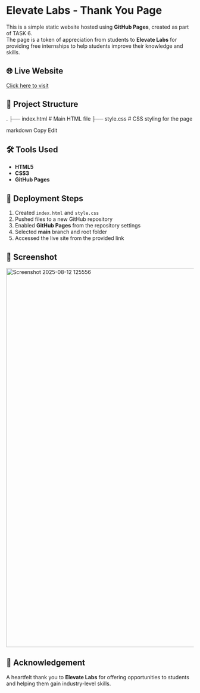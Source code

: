 # Elevate Labs - Thank You Page

This is a simple static website hosted using **GitHub Pages**, created as part of TASK 6.  
The page is a token of appreciation from students to **Elevate Labs** for providing free internships to help students improve their knowledge and skills.

## 🌐 Live Website
[Click here to visit](https://sagarpatade.github.io/devops-task-6-repo/)

## 📂 Project Structure
.
├── index.html # Main HTML file
├── style.css # CSS styling for the page

markdown
Copy
Edit

## 🛠 Tools Used
- **HTML5**
- **CSS3**
- **GitHub Pages**

## 🚀 Deployment Steps
1. Created `index.html` and `style.css`
2. Pushed files to a new GitHub repository
3. Enabled **GitHub Pages** from the repository settings
4. Selected **main** branch and root folder
5. Accessed the live site from the provided link

## 📸 Screenshot
<img width="1919" height="1016" alt="Screenshot 2025-08-12 125556" src="https://github.com/user-attachments/assets/724a4b5b-44e2-4dc1-9eaf-b123153e9259" />


## 🙏 Acknowledgement
A heartfelt thank you to **Elevate Labs** for offering opportunities to students and helping them gain industry-level skills.
